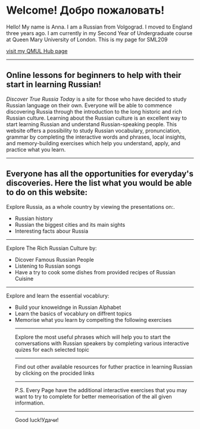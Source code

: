 <h1> Welcome!<span lang="ru"> Добро пожаловать!</span></h1>
<p> Hello! My name is Anna. I am a Russian from Volgograd. I moved to England three years ago. I am currently in my Second Year of Undergraduate course at Queen Mary University of London. This is my page for SML209</p>
<a href="https://hub.qmlus.qmul.ac.uk/view/view.php?profile=anna-moiseeva&page=sml209-computers-and-languages-2018-anna-moiseeva"> visit my QMUL Hub page</a>
<hr>

<h2>Online lessons for beginners to help with their start in learning Russian!</h2>
<p> <em>Discover True Russia Today</em> is a site for those who have decided to study Russian language on their own. 
Everyone will be able to commence discovering Russia through the introduction to the long historic and rich Russian culture. Learning about the Russian culture is an excellent way to start learning Russian and understand Russian-speaking people. This website  offers a possibility to study Russian vocabulary, pronunciation, grammar by completing the interactive words and phrases, local insights, and memory-building exercises which help you understand, apply, and practice what you learn.</p>
<hr>

<h2>Everyone has all the opportunities for everyday's discoveries. Here the list what you would be able to do on this website:</h2>
<p>Explore Russia, as a whole country by viewing the presentations on:.</p>
<ul>
  <li> Russian history</li>
  <li> Russian the biggest cities and its main sights </li>
  <li> Interesting facts abour Russia</li>
</ul>
<hr>
  <p> Explore The Rich Russian Culture by:</p>
  <ul>
  <li>Dicover Famous Russian People </li>
  <li>Listening to Russian songs</li> 
  <li>Have a try to cook some dishes from provided recipes of Russian Cuisine</li>
</ul>
<hr>
<p> Explore and learn the essential vocablury:</p>
<ul>
  <li> Build your knoweldnge in Russian Alphabet</li>
  <li> Learn the basics of vocablury on diffrent topics</li>
  <li> Memorise what you learn by compelting the following exercises</li>
  <hr>
<p> Explore the most useful phrases which will help you to start the conversations with Russian speakers by completing various interactive quizes for each selected topic</p>
<hr>
<p> Find out other available resources for futher practice in learning Russian by clicking on the procided links</p>
<hr>

<p> P.S. Every Page have the additional interactive exercises that you may want to try to complete for  better memeorisation of the all given information.  
<hr>
<p>Good luck!<span lang="ru">Удачи!</span></p1>
  
